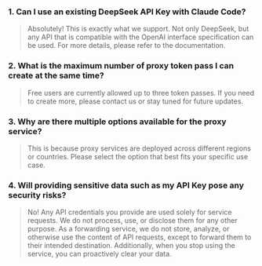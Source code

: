 ### 1. Can I use an existing DeepSeek API Key with Claude Code?

> Absolutely! This is exactly what we support. Not only DeepSeek, but any API that is compatible with the OpenAI interface specification can be used. For more details, please refer to the documentation.

### 2. What is the maximum number of proxy token pass I can create at the same time?

> Free users are currently allowed up to three token passes. If you need to create more, please contact us or stay tuned for future updates.

### 3. Why are there multiple options available for the proxy service?

> This is because proxy services are deployed across different regions or countries. Please select the option that best fits your specific use case.

### 4. Will providing sensitive data such as my API Key pose any security risks?

> No! Any API credentials you provide are used solely for service requests. We do not process, use, or disclose them for any other purpose. As a forwarding service, we do not store, analyze, or otherwise use the content of API requests, except to forward them to their intended destination. Additionally, when you stop using the service, you can proactively clear your data.